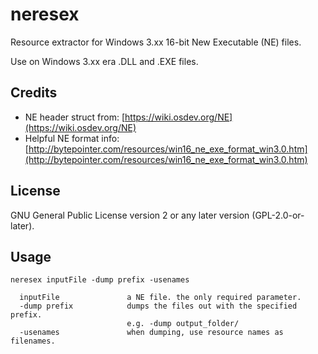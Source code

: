# neresex
Resource extractor for Windows 3.xx 16-bit New Executable (NE) files.

Use on Windows 3.xx era .DLL and .EXE files.

## Credits
* NE header struct from: [https://wiki.osdev.org/NE](https://wiki.osdev.org/NE)
* Helpful NE format info: [http://bytepointer.com/resources/win16_ne_exe_format_win3.0.htm](http://bytepointer.com/resources/win16_ne_exe_format_win3.0.htm)

## License
GNU General Public License version 2 or any later version (GPL-2.0-or-later).

## Usage
```
neresex inputFile -dump prefix -usenames

  inputFile               a NE file. the only required parameter.
  -dump prefix            dumps the files out with the specified prefix.
                          e.g. -dump output_folder/
  -usenames               when dumping, use resource names as filenames.
```
